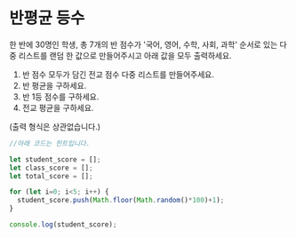 # 반평균 등수
한 반에 30명인 학생, 총 7개의 반 점수가 '국어, 영어, 수학, 사회, 과학' 순서로 있는 다중 리스트를 랜덤 한 값으로 만들어주시고 아래 값을 모두 출력하세요.

1. 반 점수 모두가 담긴 전교 점수 다중 리스트를 만들어주세요.
2. 반 평균을 구하세요.
3. 반 1등 점수를 구하세요.
4. 전교 평균을 구하세요.

(출력 형식은 상관없습니다.)

```js
//아래 코드는 힌트입니다.

let student_score = [];
let class_score = [];
let total_score = [];

for (let i=0; i<5; i++) {
  student_score.push(Math.floor(Math.random()*100)+1);
}

console.log(student_score);
```